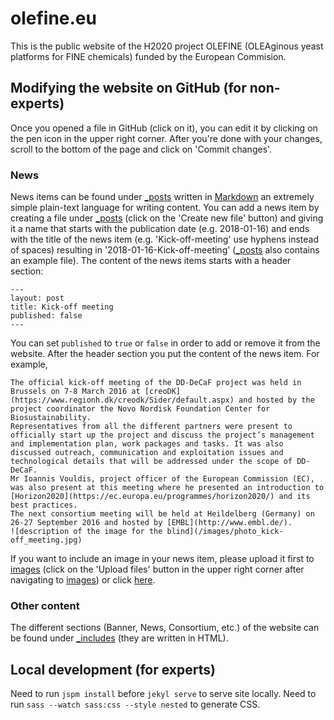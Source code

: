 # olefine.eu

This is the public website of the H2020 project OLEFINE (OLEAginous yeast platforms for FINE chemicals) funded by the European Commision.

## Modifying the website on GitHub (for non-experts)

Once you opened a file in GitHub (click on it), you can edit it by clicking on the pen icon in the upper right corner. After you're done with your changes, scroll to the bottom of the page and click on 'Commit changes'. 

### News

News items can be found under [_posts](_posts) written in [Markdown](https://github.com/adam-p/markdown-here/wiki/Markdown-Cheatsheet) an extremely simple plain-text language for writing content. You can add a news item by creating a file under [_posts](_posts) (click on the 'Create new file' button) and giving it a name that starts with the publication date (e.g. 2018-01-16) and ends with the title of the news item (e.g. 'Kick-off-meeting' use hyphens instead of spaces) resulting in '2018-01-16-Kick-off-meeting' ([_posts](_posts) also contains an example file). The content of the news items starts with a header section:

    ---
    layout: post
    title: Kick-off meeting
    published: false
    ---
You can set `published` to `true` or `false` in order to add or remove it from the website. After the header section you put the content of the news item. For example,

	The official kick-off meeting of the DD-DeCaF project was held in Brussels on 7-8 March 2016 at [creoDK](https://www.regionh.dk/creodk/Sider/default.aspx) and hosted by the project coordinator the Novo Nordisk Foundation Center for Biosustainability.
	Representatives from all the different partners were present to officially start up the project and discuss the project’s management and implementation plan, work packages and tasks. It was also discussed outreach, communication and exploitation issues and technological details that will be addressed under the scope of DD-DeCaF.
	Mr Ioannis Vouldis, project officer of the European Commission (EC), was also present at this meeting where he presented an introduction to [Horizon2020](https://ec.europa.eu/programmes/horizon2020/) and its best practices.
	The next consortium meeting will be held at Heildelberg (Germany) on 26-27 September 2016 and hosted by [EMBL](http://www.embl.de/).
	![description of the image for the blind](/images/photo_kick-off_meeting.jpg)
  
If you want to include an image in your news item, please upload it first to [images](images) (click on the 'Upload files' button in the upper right corner after navigating to [images](images)) or click [here](https://github.com/biosustain/olefine-website/upload/master/images).

### Other content

The different sections (Banner, News, Consortium, etc.) of the website can be found under [_includes](_includes) (they are written in HTML).

## Local development (for experts)

Need to run `jspm install` before `jekyl serve` to serve site locally.
Need to run `sass --watch sass:css --style nested` to generate CSS.
